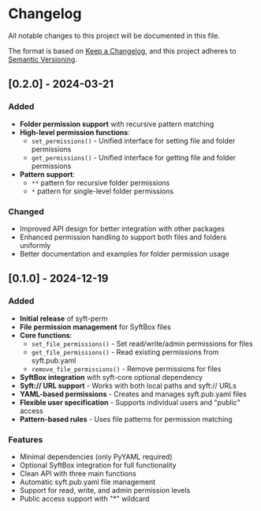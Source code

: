 # Changelog

All notable changes to this project will be documented in this file.

The format is based on [Keep a Changelog](https://keepachangelog.com/en/1.0.0/),
and this project adheres to [Semantic Versioning](https://semver.org/spec/v2.0.0.html).

## [0.2.0] - 2024-03-21

### Added
- **Folder permission support** with recursive pattern matching
- **High-level permission functions**:
  - `set_permissions()` - Unified interface for setting file and folder permissions
  - `get_permissions()` - Unified interface for getting file and folder permissions
- **Pattern support**:
  - `**` pattern for recursive folder permissions
  - `*` pattern for single-level folder permissions

### Changed
- Improved API design for better integration with other packages
- Enhanced permission handling to support both files and folders uniformly
- Better documentation and examples for folder permission usage

## [0.1.0] - 2024-12-19

### Added
- **Initial release** of syft-perm
- **File permission management** for SyftBox files
- **Core functions**:
  - `set_file_permissions()` - Set read/write/admin permissions for files
  - `get_file_permissions()` - Read existing permissions from syft.pub.yaml
  - `remove_file_permissions()` - Remove permissions for files
- **SyftBox integration** with syft-core optional dependency
- **Syft:// URL support** - Works with both local paths and syft:// URLs
- **YAML-based permissions** - Creates and manages syft.pub.yaml files
- **Flexible user specification** - Supports individual users and "public" access
- **Pattern-based rules** - Uses file patterns for permission matching

### Features
- Minimal dependencies (only PyYAML required)
- Optional SyftBox integration for full functionality
- Clean API with three main functions
- Automatic syft.pub.yaml file management
- Support for read, write, and admin permission levels
- Public access support with "*" wildcard 
